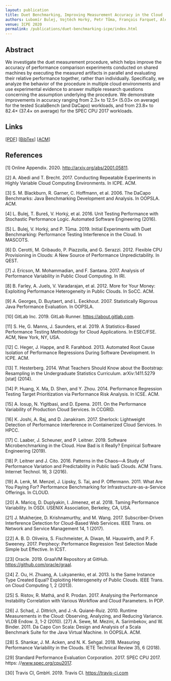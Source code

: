 ```yaml
---
layout: publication
title: Duet Benchmarking, Improving Measurement Accuracy in the Cloud
authors: Lubomír Bulej, Vojtěch Horký, Petr Tůma, François Farquet, Aleksandar Prokopec
venue: ICPE 2020
permalink: /publications/duet-benchmarking-icpe/index.html
---
```



## Abstract

We investigate the duet measurement procedure, which helps improve the accuracy of performance comparison experiments conducted on shared machines by executing the measured artifacts in
parallel and evaluating their relative performance together, rather
than individually. Specifically, we analyze the behavior of the procedure in multiple cloud environments and use experimental evidence
to answer multiple research questions concerning the assumption
underlying the procedure. We demonstrate improvements in accuracy ranging from 2.3× to 12.5× (5.03× on average) for the tested
ScalaBench (and DaCapo) workloads, and from 23.8× to 82.4×
(37.4× on average) for the SPEC CPU 2017 workloads.

## Links

\[[PDF](/resources/docs/duet-benchmarking-icpe.pdf)\]
\[[BibTex](/resources/docs/bibtex/duet-benchmarking-icpe.bib)\]
\[[ACM](https://dl.acm.org/doi/10.1145/3358960.3379132)\]

## References

[1] Online Appendix. 2020. http://arxiv.org/abs/2001.05811.

[2] A. Abedi and T. Brecht. 2017. Conducting Repeatable Experiments in Highly
Variable Cloud Computing Environments. In ICPE. ACM.

[3] S. M. Blackburn, R. Garner, C. Hoffmann, et al. 2006. The DaCapo Benchmarks:
Java Benchmarking Development and Analysis. In OOPSLA. ACM.

[4] L. Bulej, T. Bureš, V. Horký, et al. 2016. Unit Testing Performance with Stochastic
Performance Logic. Automated Software Engineering (2016).

[5] L. Bulej, V. Horký, and P. Tůma. 2019. Initial Experiments with Duet Benchmarking: Performance Testing Interference in the Cloud. In MASCOTS.

[6] D. Cerotti, M. Gribaudo, P. Piazzolla, and G. Serazzi. 2012. Flexible CPU Provisioning in Clouds: A New Source of Performance Unpredictability. In QEST.

[7] J. Ericson, M. Mohammadian, and F. Santana. 2017. Analysis of Performance
Variability in Public Cloud Computing. In IRI.

[8] B. Farley, A. Juels, V. Varadarajan, et al. 2012. More for Your Money: Exploiting
Performance Heterogeneity in Public Clouds. In SoCC. ACM.

[9] A. Georges, D. Buytaert, and L. Eeckhout. 2007. Statistically Rigorous Java
Performance Evaluation. In OOPSLA.

[10] GitLab Inc. 2019. GitLab Runner. https://about.gitlab.com.

[11] S. He, G. Manns, J. Saunders, et al. 2019. A Statistics-Based Performance Testing
Methodology for Cloud Applications. In ESEC/FSE. ACM, New York, NY, USA.

[12] C. Heger, J. Happe, and R. Farahbod. 2013. Automated Root Cause Isolation of
Performance Regressions During Software Development. In ICPE. ACM.

[13] T. Hesterberg. 2014. What Teachers Should Know about the Bootstrap: Resampling in the Undergraduate Statistics Curriculum. arXiv:1411.5279 [stat] (2014).

[14] P. Huang, X. Ma, D. Shen, and Y. Zhou. 2014. Performance Regression Testing
Target Prioritization via Performance Risk Analysis. In ICSE. ACM.

[15] A. Iosup, N. Yigitbasi, and D. Epema. 2011. On the Performance Variability of
Production Cloud Services. In CCGRID.

[16] K. Joshi, A. Raj, and D. Janakiram. 2017. Sherlock: Lightweight Detection of
Performance Interference in Containerized Cloud Services. In HPCC.

[17] C. Laaber, J. Scheuner, and P. Leitner. 2019. Software Microbenchmarking in the
Cloud. How Bad is it Really? Empirical Software Engineering (2019).

[18] P. Leitner and J. Cito. 2016. Patterns in the Chaos—A Study of Performance
Variation and Predictability in Public IaaS Clouds. ACM Trans. Internet Technol.
16, 3 (2016).

[19] A. Lenk, M. Menzel, J. Lipsky, S. Tai, and P. Offermann. 2011. What Are You Paying
For? Performance Benchmarking for Infrastructure-as-a-Service Offerings. In
CLOUD.

[20] A. Maricq, D. Duplyakin, I. Jimenez, et al. 2018. Taming Performance Variability.
In OSDI. USENIX Association, Berkeley, CA, USA.

[21] J. Mukherjee, D. Krishnamurthy, and M. Wang. 2017. Subscriber-Driven Interference Detection for Cloud-Based Web Services. IEEE Trans. on Network and
Service Management 14, 1 (2017).

[22] A. B. D. Oliveira, S. Fischmeister, A. Diwan, M. Hauswirth, and P. F. Sweeney. 2017.
Perphecy: Performance Regression Test Selection Made Simple but Effective. In
ICST.

[23] Oracle. 2019. GraalVM Repository at GitHub. https://github.com/oracle/graal.

[24] Z. Ou, H. Zhuang, A. Lukyanenko, et al. 2013. Is the Same Instance Type Created Equal? Exploiting Heterogeneity of Public Clouds. IEEE Trans. on Cloud
Computing 1, 2 (2013).

[25] S. Ristov, R. Mathá, and R. Prodan. 2017. Analysing the Performance Instability
Correlation with Various Workflow and Cloud Parameters. In PDP.

[26] J. Schad, J. Dittrich, and J.-A. Quiané-Ruiz. 2010. Runtime Measurements in the
Cloud: Observing, Analyzing, and Reducing Variance. VLDB Endow. 3, 1-2 (2010).
[27] A. Sewe, M. Mezini, A. Sarimbekov, and W. Binder. 2011. Da Capo Con Scala:
Design and Analysis of a Scala Benchmark Suite for the Java Virtual Machine. In
OOPSLA. ACM.

[28] S. Shankar, J. M. Acken, and N. K. Sehgal. 2018. Measuring Performance Variability
in the Clouds. IETE Technical Review 35, 6 (2018).

[29] Standard Performance Evaluation Corporation. 2017. SPEC CPU 2017. https:
//www.spec.org/cpu2017.

[30] Travis CI, GmbH. 2019. Travis CI. https://travis-ci.com


